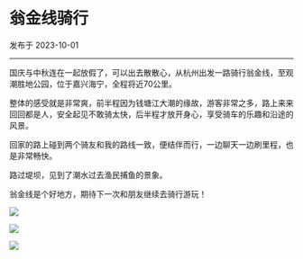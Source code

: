 # 翁金线骑行

发布于 2023-10-01

---

国庆与中秋连在一起放假了，可以出去散散心，从杭州出发一路骑行翁金线，至观潮胜地公园，位于嘉兴海宁，全程将近70公里。

整体的感受就是非常爽，前半程因为钱塘江大潮的缘故，游客非常之多，路上来来回回都是人，安全起见不敢骑太快，后半程才放开身心，享受骑车的乐趣和沿途的风景。

回家的路上碰到两个骑友和我的路线一致，便结伴而行，一边聊天一边刷里程，也是非常畅快。

路过堤坝，见到了潮水过去渔民捕鱼的景象。

翁金线是个好地方，期待下一次和朋友继续去骑行游玩！

![](https://imgurl.zishu.me/images/1696242556562.jpg)

![](https://imgurl.zishu.me/images/1696242556580.jpg)

![](https://imgurl.zishu.me/images/1696242556570.jpg)
